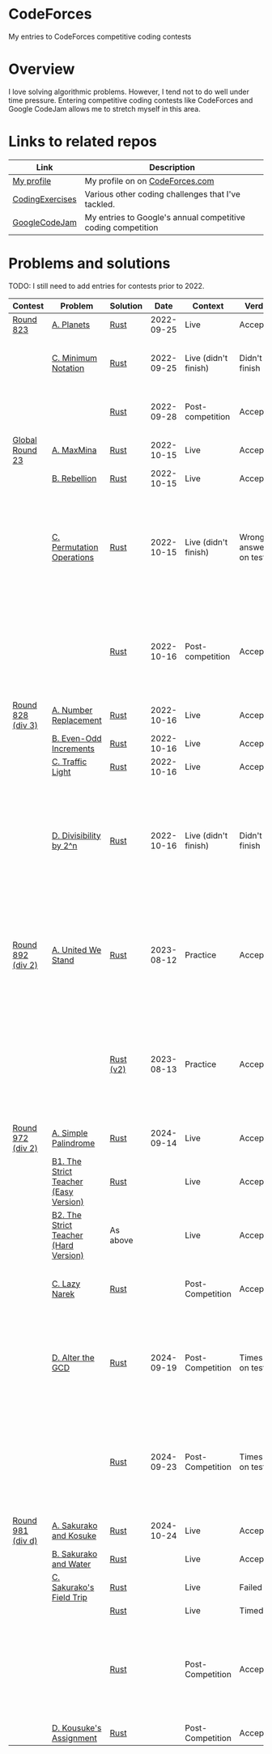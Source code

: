 # CodeForces
My entries to CodeForces competitive coding contests

# Overview

I love solving algorithmic problems. However, I tend not to do well under time pressure. Entering competitive coding contests like CodeForces and Google CodeJam allows me to stretch myself in this area.

# Links to related repos

| Link                                                                 | Description                                                  |
|----------------------------------------------------------------------|--------------------------------------------------------------|
| [My profile](https://codeforces.com/profile/Andrew.Tweddle)          | My profile on on [CodeForces.com](https://codeforces.com)    |
| [CodingExercises](https://github.com/AndrewTweddle/CodingExercises/) | Various other coding challenges that I've tackled.           |
| [GoogleCodeJam](https://github.com/AndrewTweddle/GoogleCodeJam/)     | My entries to Google's annual competitive coding competition |

# Problems and solutions

TODO: I still need to add entries for contests prior to 2022.

| Contest                                                  | Problem                                                                                 | Solution                                                                 | Date       | Context              | Verdict                 | Notes                                                                                                                       |
|----------------------------------------------------------|-----------------------------------------------------------------------------------------|--------------------------------------------------------------------------|------------|----------------------|-------------------------|-----------------------------------------------------------------------------------------------------------------------------|
| [Round 823](https://codeforces.com/contest/1730)         | [A. Planets](https://codeforces.com/contest/1730/problem/A)                             | [Rust](Live/round_823/src/bin/a_planets.rs)                              | 2022-09-25 | Live                 | Accepted                |                                                                                                                             |
|                                                          | [C. Minimum Notation](https://codeforces.com/contest/1730/problem/C)                    | [Rust](Live/round_823/src/bin/c_minimum_notation.rs)                     | 2022-09-25 | Live (didn't finish) | Didn't finish           | Finished post-competition, but times out.                                                                                   |
|                                                          |                                                                                         | [Rust](Live/round_823/src/bin/c_minimum_notation_fast.rs)                | 2022-09-28 | Post-competition     | Accepted                | A *much* simpler and faster approach.                                                                                       |
| [Global Round 23](https://codeforces.com/contest/1746)   | [A. MaxMina](https://codeforces.com/contest/1746/problem/A)                             | [Rust](Live/global_round_23/src/bin/a_maxmina.rs)                        | 2022-10-15 | Live                 | Accepted                |                                                                                                                             |
|                                                          | [B. Rebellion](https://codeforces.com/contest/1746/problem/B)                           | [Rust](Live/global_round_23/src/bin/b_rebellion.rs)                      | 2022-10-15 | Live                 | Accepted                |                                                                                                                             |
|                                                          | [C. Permutation Operations](https://codeforces.com/contest/1746/problem/C)              | [Rust](Live/global_round_23/src/bin/c_permutation_operations.rs)         | 2022-10-15 | Live (didn't finish) | Wrong answer on test 47 | Finished this 15 minutes after the end of the contest. But it fails on the following input anyway: "10 3 2 1 9 8 7 6 5 4".  | 
|                                                          |                                                                                         | [Rust](Live/global_round_23/src/bin/c_permutation_operations_simple.rs)  | 2022-10-16 | Post-competition     | Accepted.               | A much simpler and more elegant solution (that came to me in bed, shortly before falling asleep!)                           | 
| [Round 828 (div 3)](https://codeforces.com/contest/1744) | [A. Number Replacement](https://codeforces.com/contest/1744/problem/A)                  | [Rust](Live/round_828/src/bin/a_number_replacement.rs)                   | 2022-10-16 | Live                 | Accepted                |                                                                                                                             |
|                                                          | [B. Even-Odd Increments](https://codeforces.com/contest/1744/problem/B)                 | [Rust](Live/round_828/src/bin/b_even_odd_increments.rs)                  | 2022-10-16 | Live                 | Accepted                |                                                                                                                             |
|                                                          | [C. Traffic Light](https://codeforces.com/contest/1744/problem/C)                       | [Rust](Live/round_828/src/bin/c_traffic_light.rs)                        | 2022-10-16 | Live                 | Accepted                |                                                                                                                             |
|                                                          | [D. Divisibility by 2^n](https://codeforces.com/contest/1744/problem/D)                 | [Rust](Live/round_828/src/bin/d_divisibility_by_2_pow_n.rs)              | 2022-10-16 | Live (didn't finish) | Didn't finish           | Completed successfully post-competition. (Took a few attempts due to usize underflow bugs... watch out for this in future!) |
| [Round 892 (div 2)](https://codeforces.com/contest/1859) | [A. United We Stand](https://codeforces.com/contest/1859/problem/A)                     | [Rust](Practice/round_892/src/bin/a_united_we_stand.rs)                  | 2023-08-12 | Practice             | Accepted                | Spent some time making it work with unit tests or via stdin/stdout. Partition the set by the median of the a's.             |
|                                                          |                                                                                         | [Rust (v2)](Practice/round_892/src/bin/a_united_we_stand_v2.rs)          | 2023-08-13 | Practice             | Accepted                | Cleaner and simpler solution. Find the first 2 numbers that differ. Partition the set by whether <= the min of the 2.       |
| [Round 972 (div 2)](https://codeforces.com/contest/2005) | [A. Simple Palindrome](https://codeforces.com/contest/2005/problem/A)                   | [Rust](Live/round_972/src/bin/a_simple_palindrome.rs)                    | 2024-09-14 | Live                 | Accepted                |                                                                                                                             |
|                                                          | [B1. The Strict Teacher (Easy Version)](https://codeforces.com/contest/2005/problem/B1) | [Rust](Live/round_972/src/bin/b_the_strict_teacher.rs)                   |            | Live                 | Accepted                |                                                                                                                             |
|                                                          | [B2. The Strict Teacher (Hard Version)](https://codeforces.com/contest/2005/problem/B2) | As above                                                                 |            | Live                 | Accepted                | Did a single solution for B1 and B2.                                                                                        |
|                                                          | [C. Lazy Narek](https://codeforces.com/contest/2005/problem/C)                          | [Rust](PostCompetition/round_972/src/bin/c_lazy_narek.rs)                |            | Post-Competition     | Accepted                | Duration: 1h23 (15 minutes during competition).                                                                             |
|                                                          | [D. Alter the GCD](https://codeforces.com/contest/2005/problem/D)                       | [Rust](PostCompetition/round_972/src/bin/d_alter_the_gcd.rs)             | 2024-09-19 | Post-Competition     | Times out on test 3     | Nice data structure (aggregate pairs in a binary lookup cache), but not fast enough.                                        |
|                                                          |                                                                                         | [Rust](PostCompetition/round_972/src/bin/d_alter_the_gcd_brute_force.rs) | 2024-09-23 | Post-Competition     | Times out on test 3     | Brute force the middle GCD's instead of using the lookup, in case that's fast enough. But it's still too slow!              |
| [Round 981 (div d)](https://codeforces.com/contest/2033) | [A. Sakurako and Kosuke](https://codeforces.com/contest/2033/problem/A)                 | [Rust](Live/round_981/src/bin/a_sakurako_and_kosuke.rs)                  | 2024-10-24 | Live                 | Accepted                |                                                                                                                             |
|                                                          | [B. Sakurako and Water](https://codeforces.com/contest/2033/problem/B)                  | [Rust](Live/round_981/src/bin/b_sakurako_and_water.rs)                   |            | Live                 | Accepted                |                                                                                                                             |
|                                                          | [C. Sakurako's Field Trip](https://codeforces.com/contest/2033/problem/C)               | [Rust](Live/round_981/src/bin/c_sakurakos_field_trip_failed_attempt.rs)  |            | Live                 | Failed                  |                                                                                                                             |
|                                                          |                                                                                         | [Rust](Live/round_981/src/bin/c_sakurakos_field_trip_too_slow.rs)        |            | Live                 | Timed out               |                                                                                                                             |
|                                                          |                                                                                         | [Rust](PostCompetition/round_981/src/bin/c_sakurakos_field_trip.rs)      |            | Post-Competition     | Accepted                | I missed the obvious way of doing memoization during the contest. It was easy to add afterwards though.                     |
|                                                          | [D. Kousuke's Assignment](https://codeforces.com/contest/2033/problem/D)                | [Rust](Live/round_981/src/bin/d_kousukes_assignment.rs)                  |            | Post-Competition     | Accepted                |                                                                                                                             |
